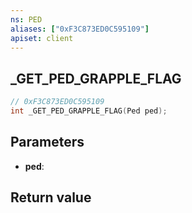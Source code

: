 ```yaml
---
ns: PED
aliases: ["0xF3C873ED0C595109"]
apiset: client
---
```

## _GET_PED_GRAPPLE_FLAG

```c
// 0xF3C873ED0C595109
int _GET_PED_GRAPPLE_FLAG(Ped ped);
```


## Parameters
* **ped**:

## Return value